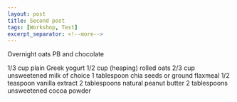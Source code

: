 ```yaml
---
layout: post
title: Second post
tags: [Workshop, Test]
excerpt_separator: <!--more-->
---
```

Overnight oats PB and chocolate

<!--more-->

1/3 cup plain Greek yogurt
1/2 cup (heaping) rolled oats
2/3 cup unsweetened milk of choice
1 tablespoon chia seeds or ground flaxmeal
1/2 teaspoon vanilla extract
2 tablespoons natural peanut butter
2 tablespoons unsweetened cocoa powder
